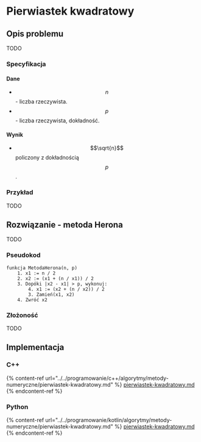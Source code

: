 # Pierwiastek kwadratowy

## Opis problemu

TODO

### Specyfikacja

#### Dane

* $$n$$ - liczba rzeczywista.
* $$p$$ - liczba rzeczywista, dokładność.

#### Wynik

* $$\sqrt{n}$$ policzony z dokładnością $$p$$. 

### Przykład

TODO

## Rozwiązanie - metoda Herona

TODO

### Pseudokod

```
funkcja MetodaHerona(n, p)
    1. x1 := n / 2
    2. x2 := (x1 + (n / x1)) / 2
    3. Dopóki |x2 - x1| > p, wykonuj:
        4. x1 := (x2 + (n / x2)) / 2
        3. Zamień(x1, x2)
    4. Zwróć x2
```

### Złożoność

TODO

## Implementacja

### C++

{% content-ref url="../../programowanie/c++/algorytmy/metody-numeryczne/pierwiastek-kwadratowy.md" %}
[pierwiastek-kwadratowy.md](../../programowanie/c++/algorytmy/metody-numeryczne/pierwiastek-kwadratowy.md)
{% endcontent-ref %}

### Python

{% content-ref url="../../programowanie/kotlin/algorytmy/metody-numeryczne/pierwiastek-kwadratowy.md" %}
[pierwiastek-kwadratowy.md](../../programowanie/kotlin/algorytmy/metody-numeryczne/pierwiastek-kwadratowy.md)
{% endcontent-ref %}
